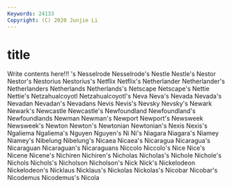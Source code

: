 ```yaml
---
Keywords: 24133
Copyright: (C) 2020 Junjie Li
---
```


# title

Write contents here!!!
's 
Nesselrode 
Nesselrode's 
Nestle
Nestle's 
Nestor 
Nestor's 
Nestorius 
Nestorius's 
Netflix 
Netflix's 
Netherlander 
Netherlander's 
Netherlanders
Netherlands 
Netherlands's 
Netscape 
Netscape's 
Nettie 
Nettie's 
Netzahualcoyotl 
Netzahualcoyotl's 
Neva 
Neva's
Nevada 
Nevada's 
Nevadan 
Nevadan's 
Nevadans 
Nevis 
Nevis's 
Nevsky 
Nevsky's 
Newark
Newark's 
Newcastle 
Newcastle's 
Newfoundland 
Newfoundland's 
Newfoundlands 
Newman 
Newman's 
Newport 
Newport's
Newsweek 
Newsweek's 
Newton 
Newton's 
Newtonian 
Newtonian's 
Nexis 
Nexis's 
Ngaliema 
Ngaliema's
Nguyen 
Nguyen's 
Ni 
Ni's 
Niagara 
Niagara's 
Niamey 
Niamey's 
Nibelung 
Nibelung's
Nicaea 
Nicaea's 
Nicaragua 
Nicaragua's 
Nicaraguan 
Nicaraguan's 
Nicaraguans 
Niccolo 
Niccolo's 
Nice
Nice's 
Nicene 
Nicene's 
Nichiren 
Nichiren's 
Nicholas 
Nicholas's 
Nichole 
Nichole's 
Nichols
Nichols's 
Nicholson 
Nicholson's 
Nick 
Nick's 
Nickelodeon 
Nickelodeon's 
Nicklaus 
Nicklaus's 
Nickolas
Nickolas's 
Nicobar 
Nicobar's 
Nicodemus 
Nicodemus's 
Nicola 
